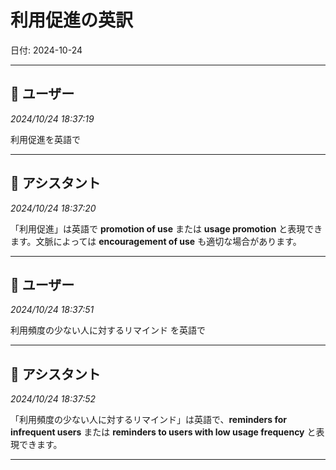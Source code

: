 # 利用促進の英訳

日付: 2024-10-24

---

## 👤 ユーザー
*2024/10/24 18:37:19*

利用促進を英語で

---

## 🤖 アシスタント
*2024/10/24 18:37:20*

「利用促進」は英語で **promotion of use** または **usage promotion** と表現できます。文脈によっては **encouragement of use** も適切な場合があります。

---

## 👤 ユーザー
*2024/10/24 18:37:51*

利用頻度の少ない人に対するリマインド を英語で

---

## 🤖 アシスタント
*2024/10/24 18:37:52*

「利用頻度の少ない人に対するリマインド」は英語で、**reminders for infrequent users** または **reminders to users with low usage frequency** と表現できます。

---
